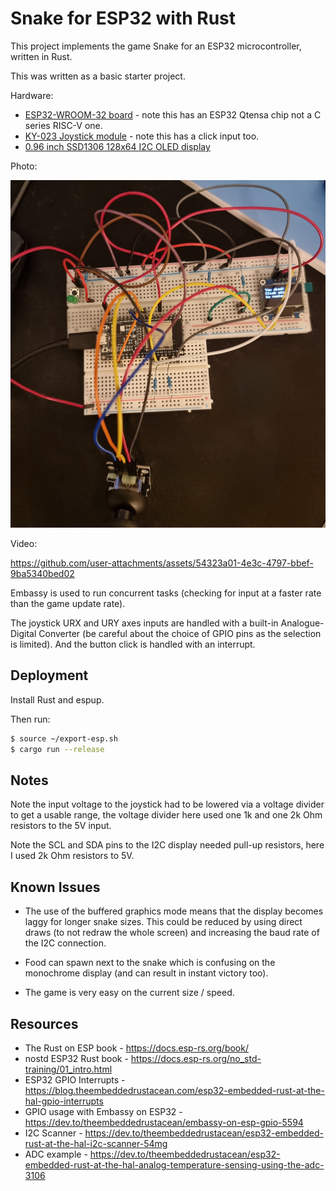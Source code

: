 # Snake for ESP32 with Rust

This project implements the game Snake for an ESP32 microcontroller,
written in Rust.

This was written as a basic starter project.

Hardware:
- [ESP32-WROOM-32 board](https://www.az-delivery.de/en/products/esp32-developmentboard) - note this has an ESP32 Qtensa chip not a C series RISC-V one.
- [KY-023 Joystick module](https://www.az-delivery.de/en/products/joystick-modul) - note this has a click input too.
- [0.96 inch SSD1306 128x64 I2C OLED display](https://www.az-delivery.de/en/products/0-96zolldisplay)

Photo:

![Photo of breadboard](./breadboardphoto_small.jpg)

Video:

https://github.com/user-attachments/assets/54323a01-4e3c-4797-bbef-9ba5340bed02


Embassy is used to run concurrent tasks (checking for input at a faster
rate than the game update rate). 

The joystick URX and URY axes inputs are handled with a built-in
Analogue-Digital Converter (be careful about the choice of GPIO pins as
the selection is limited). And the button click is handled with an
interrupt.

## Deployment

Install Rust and espup.

Then run:

```bash
$ source ~/export-esp.sh
$ cargo run --release
```

## Notes

Note the input voltage to the joystick had to be lowered via a voltage
divider to get a usable range, the voltage divider here used one 1k and
one 2k Ohm resistors to the 5V input.

Note the SCL and SDA pins to the I2C display needed pull-up resistors,
here I used 2k Ohm resistors to 5V.

## Known Issues

- The use of the buffered graphics mode means that the display becomes
  laggy for longer snake sizes. This could be reduced by using direct
  draws (to not redraw the whole screen) and increasing the baud rate of
  the I2C connection.

- Food can spawn next to the snake which is confusing on the monochrome
  display (and can result in instant victory too).

- The game is very easy on the current size / speed.

## Resources

- The Rust on ESP book - https://docs.esp-rs.org/book/
- nostd ESP32 Rust book - https://docs.esp-rs.org/no_std-training/01_intro.html
- ESP32 GPIO Interrupts - https://blog.theembeddedrustacean.com/esp32-embedded-rust-at-the-hal-gpio-interrupts
- GPIO usage with Embassy on ESP32 - https://dev.to/theembeddedrustacean/embassy-on-esp-gpio-5594
- I2C Scanner - https://dev.to/theembeddedrustacean/esp32-embedded-rust-at-the-hal-i2c-scanner-54mg
- ADC example - https://dev.to/theembeddedrustacean/esp32-embedded-rust-at-the-hal-analog-temperature-sensing-using-the-adc-3106

